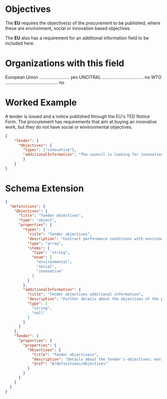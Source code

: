 Objectives
===============
The **EU** requires the objective(s) of the procurement to be published, where these are environment, social or innovation based objectives.

The **EU** also has a requirement for an additional information field to be included here.

Organizations with this field
===============

European Union ........................ yes
UNCITRAL ................................. no
WTO .......................................... no

Worked Example
==============
A tender is issued and a notice published through the EU's TED Notice Form. The procurement has requirements that aim at buying an innovative work, but they do not have social or environmental objectives.

```json
{
	"Tender": {
      "Objectives": {
        "types": ["innovative"],
	    "additionalInformation": "The council is looking for innovation in the use of recycled materials when constructing the cycle route. It will also consider tenders that include tunnel construction as part of their design."
	    }
	}
}
```

Schema Extension
=======
```json
{
  "definitions": {
    "Objectives": {
      "title": "Tender objectives",
      "type": "object",
      "properties": {
        "types": {
          "title": "Tender objectives",
          "description": "Contract performance conditions with environmental, social and innovative objectives. Required by the EU.",
          "type": "array",
          "items": {
            "type": "string",
            "enum": [
              "environmental",
              "social",
              "innovative"
            ]
          }
        },
        "additionalInformation": {
          "title": "Tender objectives additional information",
          "description": "Further details about the objectives of the procurement. Required by the EU",
          "type": [
            "string",
            "null"
          ]
        }
      }
    },
    "Tender": {
      "properties": {
        "properties": {
          "Objectives": {
            "title": "Tender objectivess",
            "description": "Details about the tender's objectives: environmental, social and/or for innovation. Required by the EU",
            "$ref": "#/definitions/Objectives"
          }
        }
      }
    }
  }
}
```